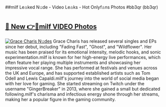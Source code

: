 ##milf Le𝚊ked N𝚞de - Video Le𝚊ks - Hot Onlyf𝚊ns Photos #bb3qr (bb3qr)

# <h2><a href="https://mediaupload.pro?title=milf&ref=9FEB">🔗 New 👉🔴milf VIDEO Photos</a></h2>

[![Grace Charis N𝚞des](https://i.imgur.com/rIISA9y.gif)](https://mediaupload.pro?title=milf&ref=9FEB)
Grace Charis has released several singles and EPs since her debut, including "Fading Fast", "Ghost", and "Wildflower". Her music has been praised for its emotional intensity, melodic hooks, and sonic experimentation.milf is known for her high-energy live performances, which often feature her playing multiple instruments and showcasing her impressive vocal range. She has performed at festivals and venues across the UK and Europe, and has supported established artists such as Tom Odell and Lewis Capaldi.milf's journey into the world of social media began with her love for gaming. She started streaming on Twitch under the username "GingerBreaker" in 2013, where she gained a small but dedicated following.milf's charisma and infectious energy shone through her streams, making her a popular figure in the gaming community.